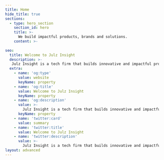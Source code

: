 ```yaml
---
title: Home
hide_title: true
sections:
  - type: hero_section
    section_id: hero
    title: >-
      We build impactful products, brands and solutions.
    content: >- 
    
seo:
  title: Welcome to Julz Insight
  description: >-
   Julz Insight is a tech firm that builds innovative and impactful products, brands and solutions. From conception to market dominance. Turning ideas into reality.
  extra:
    - name: 'og:type'
      value: website
      keyName: property
    - name: 'og:title'
      value: Welcome to Julz Insight
      keyName: property
    - name: 'og:description'
      value: >-
        Julz Insight is a tech firm that builds innovative and impactful products, brands and solutions. From conception to market dominance. Turning ideas into reality.
      keyName: property
    - name: 'twitter:card'
      value: summary
    - name: 'twitter:title'
      value: Welcome to Julz Insight
    - name: 'twitter:description'
      value: >-
        Julz Insight is a tech firm that builds innovative and impactful products, brands and solutions. From conception to market dominance. Turning ideas into reality.
layout: advanced
---
```

